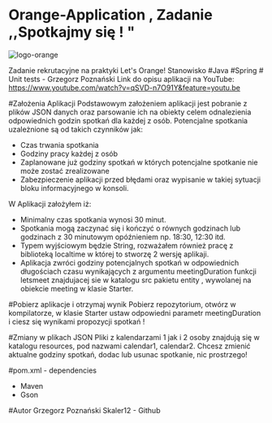 # Orange-Application , Zadanie ,,Spotkajmy się ! " 
![logo-orange](https://user-images.githubusercontent.com/57706581/80892268-fe899a00-8cc8-11ea-914e-439286e07261.jpg)

Zadanie rekrutacyjne na praktyki Let's Orange! Stanowisko #Java #Spring # Unit tests - Grzegorz Poznański 
Link do opisu aplikacji na YouTube: https://www.youtube.com/watch?v=qSVD-n7O91Y&feature=youtu.be


#Założenia Aplikacji
Podstawowym założeniem aplikacji jest pobranie z plików JSON danych oraz parsowanie ich na obiekty celem odnalezienia odpowiednich godzin spotkań dla każdej z osób.
Potencjalne spotkania uzależnione są od takich czynników jak:
- Czas trwania spotkania
- Godziny pracy każdej z osób 
- Zaplanowane już godziny spotkań w których potencjalne spotkanie nie może zostać zrealizowane
- Zabezpieczenie aplikacji przed błędami oraz wypisanie w takiej sytuacji bloku informacyjnego w konsoli. 

W Aplikacji założyłem iż:
- Minimalny czas spotkania wynosi 30 minut.
- Spotkania mogą zaczynać się  i kończyć o równych godzinach lub godzinach z 30 minutowym opóźnieniem np. 18:30, 12:30 itd. 
- Typem wyjściowym będzie String, rozważałem również pracę z biblioteką localtime w której to stworzę 2 wersję aplikaji. 
- Aplikacja zwróci godziny potencjalnych spotkań w odpowiednich długościach czasu wynikających z argumentu meetingDuration funkcji letsmeet znajdujacej sie w katalogu src pakietu entity , wywolanej na obiekcie meeting w klasie Starter. 

#Pobierz aplikacje i otrzymaj wynik
Pobierz repozytorium, otwórz w kompilatorze, w klasie Starter ustaw odpowiedni parametr meetingDuration i ciesz się wynikami propozycji spotkań ! 

#Zmiany w plikach JSON 
Pliki z kalendarzami 1 jak i 2 osoby znajdują się w katalogu resources, pod nazwami calendar1, calendar2. Chcesz zmienić aktualne godziny spotkań, dodac lub usunac spotkanie, nic prostrzego!

#pom.xml - dependencies
- Maven
- Gson

#Autor
Grzegorz Poznański Skaler12 - Github 

